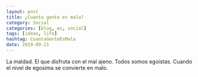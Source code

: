 ```yaml
---
layout: post
title: ¿Cuanta gente es mala?
category: Social
categories: [blog, es, social]
tags: [ideas, life]
hashtag: CuantaGenteEsMala
date: 2019-09-21
---
```


La maldad. El que disfruta con el mal ajeno.
Todos somos egoístas. Cuando el nivel de egosima se convierte en malo.
